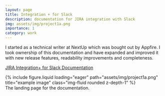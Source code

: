 ```yaml
---
layout: page
title: Integration + for Slack
description: documentation for JIRA integration with Slack
img: assets/img/project1a.png
importance: 1
category: work
---
```


I started as a technical writer at NextUp which was bought out by Appfire. I took ownership of this documentation and have expanded and improved it with new release features, readability improvements and completeness.

<a href="https://appfire.atlassian.net/wiki/spaces/JIFS/overview?homepageId=643828340">JIRA Integration+ for Slack Documentation</a>

<div class="row">
    <div class="col-sm mt-3 mt-md-0">
        {% include figure.liquid loading="eager" path="assets/img/project1a.png" title="example image" class="img-fluid rounded z-depth-1" %}
    </div>
</div>
<div class="caption">
    The landing page for the documentation.
</div>

